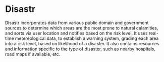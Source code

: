 # Disastr
Disastr incorporates data from various public domain and government sources to determine which areas are the most prone to natural calamities, and sorts via user location and notifies based on the risk level. 
It uses real-time metereological data, to establish a warning system, grading each area into a risk level, based on likelihood of a disaster.
It also contains resources and information specific to the type of disaster, such as nearby hospitals, road maps if available, etc.
